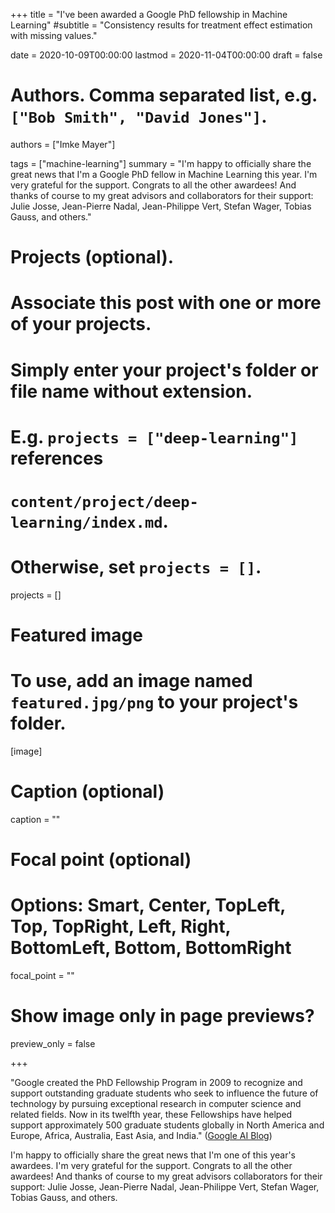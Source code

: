 +++
title = "I've been awarded a Google PhD fellowship in Machine Learning"
#subtitle = "Consistency results for treatment effect estimation with missing values."

date = 2020-10-09T00:00:00
lastmod = 2020-11-04T00:00:00
draft = false

# Authors. Comma separated list, e.g. `["Bob Smith", "David Jones"]`.
authors = ["Imke Mayer"]

tags = ["machine-learning"]
summary = "I'm happy to officially share the great news that I'm a Google PhD fellow in Machine Learning this year. I'm very grateful for the support. Congrats to all the other awardees! And thanks of course to my great advisors and collaborators for their support: Julie Josse, Jean-Pierre Nadal, Jean-Philippe Vert, Stefan Wager, Tobias Gauss, and others."

# Projects (optional).
#   Associate this post with one or more of your projects.
#   Simply enter your project's folder or file name without extension.
#   E.g. `projects = ["deep-learning"]` references
#   `content/project/deep-learning/index.md`.
#   Otherwise, set `projects = []`.
projects = []

# Featured image
# To use, add an image named `featured.jpg/png` to your project's folder.
[image]
  # Caption (optional)
   caption = ""

  # Focal point (optional)
  # Options: Smart, Center, TopLeft, Top, TopRight, Left, Right, BottomLeft, Bottom, BottomRight
  focal_point = ""

  # Show image only in page previews?
  preview_only = false

+++

"Google created the PhD Fellowship Program in 2009 to recognize and support outstanding graduate students who seek to influence the future of technology by pursuing exceptional research in computer science and related fields. Now in its twelfth year, these Fellowships have helped support approximately 500 graduate students globally in North America and Europe, Africa, Australia, East Asia, and India." ([Google AI Blog](https://ai.googleblog.com/2020/10/announcing-2020-google-phd-fellows.html))

I'm happy to officially share the great news that I'm one of this year's awardees. I'm very grateful for the support. Congrats to all the other awardees! And thanks of course to my great advisors collaborators for their support: Julie Josse, Jean-Pierre Nadal, Jean-Philippe Vert, Stefan Wager, Tobias Gauss, and others.
